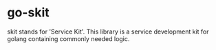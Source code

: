 # go-skit

skit stands for 'Service Kit'.  This library is a service development kit for golang containing commonly needed logic.
